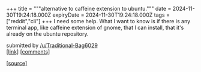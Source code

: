 +++
title = """alternative to caffeine extension to ubuntu."""
date = 2024-11-30T19:24:18.000Z
expiryDate = 2024-11-30T19:24:18.000Z
tags = ["reddit","cli"]
+++
I need some help. What I want to know is if there is any terminal app, like caffeine extension of gnome, that I can install, that it's already on the ubuntu repository.

submitted by [/u/Traditional-Bag6029](https://www.reddit.com/user/Traditional-Bag6029)  
[\[link\]](https://www.reddit.com/r/commandline/comments/1h3k5l9/alternative_to_caffeine_extension_to_ubuntu/) [\[comments\]](https://www.reddit.com/r/commandline/comments/1h3k5l9/alternative_to_caffeine_extension_to_ubuntu/)

[[source]](https://www.reddit.com/r/commandline/comments/1h3k5l9/alternative_to_caffeine_extension_to_ubuntu/)
